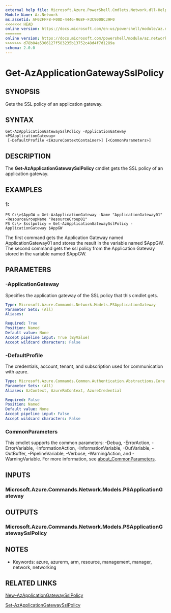 ```yaml
---
external help file: Microsoft.Azure.PowerShell.Cmdlets.Network.dll-Help.xml
Module Name: Az.Network
ms.assetid: AF02FFF8-F00D-4446-968F-F3C9008C39F0
<<<<<<< HEAD
online version: https://docs.microsoft.com/en-us/powershell/module/az.network/get-azapplicationgatewaysslpolicy
=======
online version: https://docs.microsoft.com/powershell/module/az.network/get-azapplicationgatewaysslpolicy
>>>>>>> d78b04a5306127f583235b13752c48d4f7d1289a
schema: 2.0.0
---
```


# Get-AzApplicationGatewaySslPolicy

## SYNOPSIS
Gets the SSL policy of an application gateway.

## SYNTAX

```
Get-AzApplicationGatewaySslPolicy -ApplicationGateway <PSApplicationGateway>
 [-DefaultProfile <IAzureContextContainer>] [<CommonParameters>]
```

## DESCRIPTION
The **Get-AzApplicationGatewaySslPolicy** cmdlet gets the SSL policy of an application gateway.

## EXAMPLES

### 1:
```
PS C:\>$AppGW = Get-AzApplicationGateway -Name "ApplicationGateway01" -ResourceGroupName "ResourceGroup01"
PS C:\> $sslpolicy = Get-AzApplicationGatewaySslPolicy -ApplicationGateway $AppGW
```

The first command gets the Application Gateway named ApplicationGateway01 and stores the result in the variable named $AppGW.
The second command gets the ssl policy from the Application Gateway stored in the variable named $AppGW.

## PARAMETERS

### -ApplicationGateway
Specifies the application gateway of the SSL policy that this cmdlet gets.

```yaml
Type: Microsoft.Azure.Commands.Network.Models.PSApplicationGateway
Parameter Sets: (All)
Aliases:

Required: True
Position: Named
Default value: None
Accept pipeline input: True (ByValue)
Accept wildcard characters: False
```

### -DefaultProfile
The credentials, account, tenant, and subscription used for communication with azure.

```yaml
Type: Microsoft.Azure.Commands.Common.Authentication.Abstractions.Core.IAzureContextContainer
Parameter Sets: (All)
Aliases: AzContext, AzureRmContext, AzureCredential

Required: False
Position: Named
Default value: None
Accept pipeline input: False
Accept wildcard characters: False
```

### CommonParameters
This cmdlet supports the common parameters: -Debug, -ErrorAction, -ErrorVariable, -InformationAction, -InformationVariable, -OutVariable, -OutBuffer, -PipelineVariable, -Verbose, -WarningAction, and -WarningVariable. For more information, see [about_CommonParameters](http://go.microsoft.com/fwlink/?LinkID=113216).

## INPUTS

### Microsoft.Azure.Commands.Network.Models.PSApplicationGateway

## OUTPUTS

### Microsoft.Azure.Commands.Network.Models.PSApplicationGatewaySslPolicy

## NOTES
* Keywords: azure, azurerm, arm, resource, management, manager, network, networking

## RELATED LINKS

[New-AzApplicationGatewaySslPolicy](./New-AzApplicationGatewaySslPolicy.md)

[Set-AzApplicationGatewaySslPolicy](./Set-AzApplicationGatewaySslPolicy.md)


